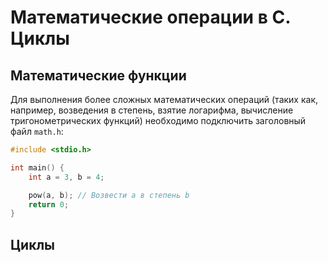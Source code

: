# Математические операции в С. Циклы

## Математические функции

Для выполнения более сложных математических операций (таких как, например, возведения в степень, взятие логарифма, вычисление тригонометрических функций) необходимо подключить заголовный файл `math.h`:

```c
#include <stdio.h>

int main() {
    int a = 3, b = 4;

    pow(a, b); // Возвести a в степень b
    return 0;
}
```

## Циклы
